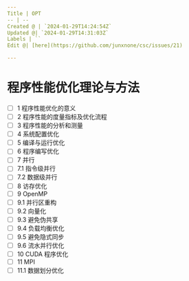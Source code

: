 ```yaml
---
Title | OPT
-- | --
Created @ | `2024-01-29T14:24:54Z`
Updated @| `2024-01-29T14:31:03Z`
Labels | ``
Edit @| [here](https://github.com/junxnone/csc/issues/21)

---
```

# 程序性能优化理论与方法


- [ ] 1 程序性能优化的意义
- [ ] 2 程序性能的度量指标及优化流程
- [ ] 3 程序性能的分析和测量
- [ ] 4 系统配置优化
- [ ] 5 编译与运行优化
- [ ] 6 程序编写优化
- [ ] 7 并行
- [ ] 7.1 指令级并行
- [ ] 7.2  数据级并行
- [ ] 8 访存优化
- [ ] 9 OpenMP
- [ ] 9.1 并行区重构
- [ ] 9.2 向量化
- [ ] 9.3 避免伪共享
- [ ] 9.4 负载均衡优化
- [ ] 9.5 避免隐式同步
- [ ] 9.6 流水并行优化
- [ ] 10 CUDA 程序优化
- [ ] 11 MPI
- [ ] 11.1 数据划分优化 
